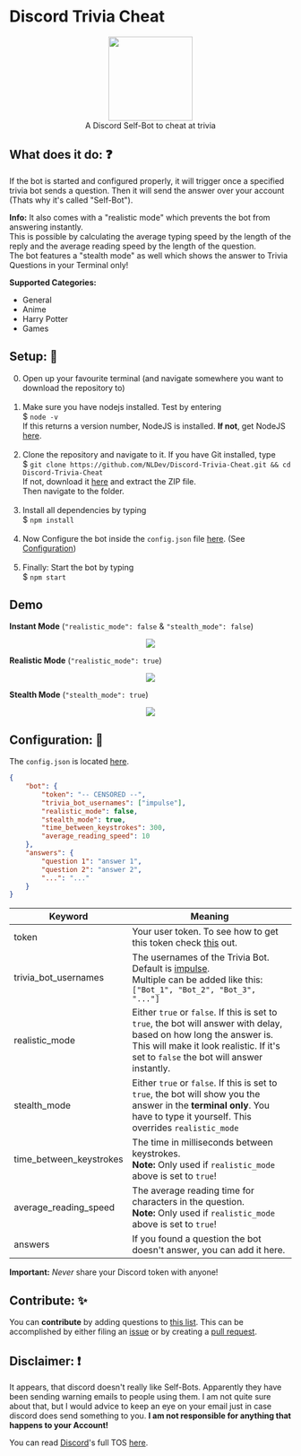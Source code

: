 # Discord Trivia Cheat

<p align="center">
<img height="150" width="auto" src="https://raw.githubusercontent.com/NLDev/Discord-Trivia-Cheat/master/.src/icon.png" /><br>
A Discord Self-Bot to cheat at trivia
</p>

## What does it do: :question:

If the bot is started and configured properly, it will trigger once a specified trivia bot sends a question.
Then it will send the answer over your account (Thats why it's called "Self-Bot").

**Info:** It also comes with a "realistic mode" which prevents the bot from answering instantly. <br>
This is possible by calculating the average typing speed by the length of the reply and the average reading speed by the length of the question. <br>
The bot features a "stealth mode" as well which shows the answer to Trivia Questions in your Terminal only!

**Supported Categories:**

- General 
- Anime
- Harry Potter
- Games

## Setup: :nut_and_bolt:

0. Open up your favourite terminal (and navigate somewhere you want to download the repository to) <br><br>
1. Make sure you have nodejs installed. Test by  entering <br>
$ `node -v` <br>
If this returns a version number, NodeJS is installed. **If not**, get NodeJS <a href="https://nodejs.org/en/download/package-manager/">here</a>. <br><br>
2. Clone the repository and navigate to it. If you have Git installed, type <br>
$ `git clone https://github.com/NLDev/Discord-Trivia-Cheat.git && cd Discord-Trivia-Cheat` <br>
If not, download it <a href="https://github.com/NLDev/Discord-Trivia-Cheat/archive/master.zip">here</a> and extract the ZIP file.<br>
Then navigate to the folder.<br><br>
3. Install all dependencies by typing <br>
$ `npm install`<br><br>
4. Now Configure the bot inside the `config.json` file [here](https://github.com/NLDev/Discord-Trivia-Cheat/blob/master/config.json). (See [Configuration](https://github.com/NLDev/Discord-Trivia-Cheat#configuration-wrench)) <br><br>
5. Finally: Start the bot by typing <br>
$ `npm start`

## Demo 

**Instant Mode** (`"realistic_mode": false` & `"stealth_mode": false`)
<p align="center">
<img src="https://raw.githubusercontent.com/NLDev/Discord-Trivia-Cheat/master/.src/demo-1.gif" /><br>
</p>

**Realistic Mode** (`"realistic_mode": true`)
<p align="center">
<img src="https://raw.githubusercontent.com/NLDev/Discord-Trivia-Cheat/master/.src/demo-2.gif" /><br>
</p>

**Stealth Mode** (`"stealth_mode": true`)
<p align="center">
<img src="https://raw.githubusercontent.com/NLDev/Discord-Trivia-Cheat/master/.src/demo-3.gif" /><br>
</p>

## Configuration: :wrench: 

The `config.json` is located [here](https://github.com/NLDev/Discord-Trivia-Cheat/blob/master/config.json).

```JSON
{
    "bot": {
        "token": "-- CENSORED --",
        "trivia_bot_usernames": ["impulse"],
        "realistic_mode": false,
        "stealth_mode": true,
        "time_between_keystrokes": 300,
        "average_reading_speed": 10
    },
    "answers": {
        "question 1": "answer 1",
        "question 2": "answer 2",
        "...": "..."
    }
}
```

| Keyword | Meaning |
|---------|---------|
| token | Your user token. To see how to get this token check [this](https://github.com/TheRacingLion/Discord-SelfBot/wiki/Discord-Token-Tutorial) out. |
| trivia_bot_usernames | The usernames of the Trivia Bot. Default is [impulse](https://impulsebot.com/). <br>Multiple can be added like this: <br> `["Bot_1", "Bot_2", "Bot_3", "..."]` |
| realistic_mode | Either `true` or `false`. If this is set to `true`, the bot will answer with delay, based on how long the answer is. This will make it look realistic. If it's set to `false` the bot will answer instantly. |
| stealth_mode | Either `true` or `false`. If this is set to `true`, the bot will show you the answer in the **terminal only**. You have to type it yourself. This overrides `realistic_mode` | 
| time_between_keystrokes | The time in milliseconds between keystrokes. <br> **Note:** Only used if `realistic_mode` above is set to `true`! |
| average_reading_speed | The average reading time for characters in the question. <br> **Note:** Only used if `realistic_mode` above is set to `true`! |
| answers | If you found a question the bot doesn't answer, you can add it here. |

**Important:** _Never_ share your Discord token with anyone! 

## Contribute: :sparkles:

You can **contribute** by adding questions to [this list](https://github.com/NLDev/Discord-Trivia-Cheat/blob/master/config.json).
This can be accomplished by either filing an [issue](https://github.com/NLDev/Discord-Trivia-Cheat/issues) or by creating a [pull request](https://github.com/NLDev/Discord-Trivia-Cheat/pulls).

## Disclaimer: :heavy_exclamation_mark:

It appears, that discord doesn't really like Self-Bots. Apparently they have been sending warning emails to people using them. I am not quite sure about that, but I would advice to keep an eye on your email just in case discord does send something to you. **I am not responsible for anything that happens to your Account!**

You can read [Discord](https://discordapp.com/)'s full TOS [here](https://discordapp.com/terms).
